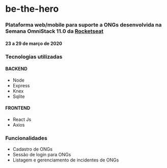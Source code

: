 # be-the-hero
### Plataforma web/mobile para suporte a ONGs desenvolvida na Semana OmniStack 11.0 da [Rocketseat](https://rocketseat.com.br/)
#### 23 a 29 de março de 2020

### Tecnologias utilizadas
#### BACKEND
- Node
- Express
- Knex
- Sqlite

#### FRONTEND
- React Js
- Axios

### Funcionalidades
- Cadastro de ONGs
- Sessão de login para ONGs
- Listagem e gerenciamento de incidentes de ONGs